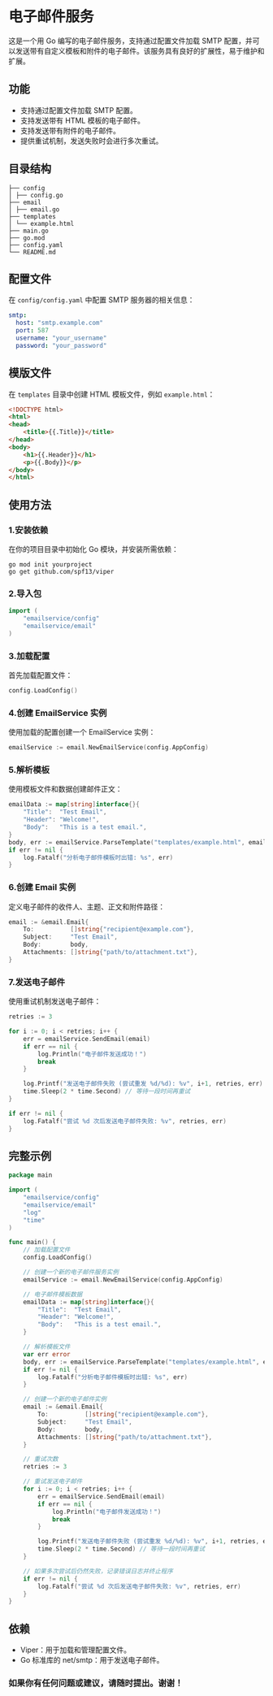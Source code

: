 # 电子邮件服务

这是一个用 Go 编写的电子邮件服务，支持通过配置文件加载 SMTP 配置，并可以发送带有自定义模板和附件的电子邮件。该服务具有良好的扩展性，易于维护和扩展。

## 功能
- 支持通过配置文件加载 SMTP 配置。
- 支持发送带有 HTML 模板的电子邮件。
- 支持发送带有附件的电子邮件。
- 提供重试机制，发送失败时会进行多次重试。

## 目录结构
```
├── config
│ ├── config.go
├── email
│ ├── email.go
├── templates
│ └── example.html
├── main.go
├── go.mod
├── config.yaml
└── README.md
```

## 配置文件

在 `config/config.yaml` 中配置 SMTP 服务器的相关信息：

```yaml
smtp:
  host: "smtp.example.com"
  port: 587
  username: "your_username"
  password: "your_password"
```

## 模版文件

在 `templates` 目录中创建 HTML 模板文件，例如 `example.html`：

```html
<!DOCTYPE html>
<html>
<head>
    <title>{{.Title}}</title>
</head>
<body>
    <h1>{{.Header}}</h1>
    <p>{{.Body}}</p>
</body>
</html>
```

## 使用方法

### 1.安装依赖
在你的项目目录中初始化 Go 模块，并安装所需依赖：
```shell
go mod init yourproject
go get github.com/spf13/viper
```
### 2.导入包
```go
import (
    "emailservice/config"
    "emailservice/email"
)
```

### 3.加载配置
首先加载配置文件：
```go
config.LoadConfig()
```
### 4.创建 EmailService 实例
使用加载的配置创建一个 EmailService 实例：
```go
emailService := email.NewEmailService(config.AppConfig)
```

### 5.解析模板
使用模板文件和数据创建邮件正文：
```go
emailData := map[string]interface{}{
    "Title":  "Test Email",
    "Header": "Welcome!",
    "Body":   "This is a test email.",
}
body, err := emailService.ParseTemplate("templates/example.html", emailData)
if err != nil {
    log.Fatalf("分析电子邮件模板时出错: %s", err)
}
```

### 6.创建 Email 实例
定义电子邮件的收件人、主题、正文和附件路径：
```go
email := &email.Email{
    To:          []string{"recipient@example.com"},
    Subject:     "Test Email",
    Body:        body,
    Attachments: []string{"path/to/attachment.txt"},
}
```

### 7.发送电子邮件
使用重试机制发送电子邮件：
```go
retries := 3

for i := 0; i < retries; i++ {
    err = emailService.SendEmail(email)
    if err == nil {
        log.Println("电子邮件发送成功！")
        break
    }

    log.Printf("发送电子邮件失败 (尝试重发 %d/%d): %v", i+1, retries, err)
    time.Sleep(2 * time.Second) // 等待一段时间再重试
}

if err != nil {
    log.Fatalf("尝试 %d 次后发送电子邮件失败: %v", retries, err)
}
```

## 完整示例
```go
package main

import (
    "emailservice/config"
    "emailservice/email"
    "log"
    "time"
)

func main() {
    // 加载配置文件
    config.LoadConfig()

    // 创建一个新的电子邮件服务实例
    emailService := email.NewEmailService(config.AppConfig)

    // 电子邮件模板数据
    emailData := map[string]interface{}{
        "Title":  "Test Email",
        "Header": "Welcome!",
        "Body":   "This is a test email.",
    }

    // 解析模板文件
    var err error
    body, err := emailService.ParseTemplate("templates/example.html", emailData)
    if err != nil {
        log.Fatalf("分析电子邮件模板时出错: %s", err)
    }

    // 创建一个新的电子邮件实例
    email := &email.Email{
        To:          []string{"recipient@example.com"},
        Subject:     "Test Email",
        Body:        body,
        Attachments: []string{"path/to/attachment.txt"},
    }

    // 重试次数
    retries := 3

    // 重试发送电子邮件
    for i := 0; i < retries; i++ {
        err = emailService.SendEmail(email)
        if err == nil {
            log.Println("电子邮件发送成功！")
            break
        }

        log.Printf("发送电子邮件失败 (尝试重发 %d/%d): %v", i+1, retries, err)
        time.Sleep(2 * time.Second) // 等待一段时间再重试
    }

    // 如果多次尝试后仍然失败，记录错误日志并终止程序
    if err != nil {
        log.Fatalf("尝试 %d 次后发送电子邮件失败: %v", retries, err)
    }
}
```

## 依赖
- Viper：用于加载和管理配置文件。
- Go 标准库的 net/smtp：用于发送电子邮件。

### 如果你有任何问题或建议，请随时提出。谢谢！
